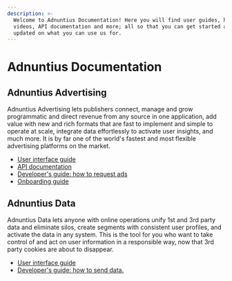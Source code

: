 ```yaml
---
description: >-
  Welcome to Adnuntius Documentation! Here you will find user guides, how-to
  videos, API documentation and more; all so that you can get started and stay
  updated on what you can use us for.
---
```


# Adnuntius Documentation

## Adnuntius Advertising

Adnuntius Advertising lets publishers connect, manage and grow programmatic and direct revenue from any source in one application, add value with new and rich formats that are fast to implement and simple to operate at scale, integrate data effortlessly to activate user insights, and much more. It is by far one of the world's fastest and most flexible advertising platforms on the market.

* [User interface guide](adnuntius-advertising/admin-ui/)
* [API documentation](adnuntius-advertising/admin-api/)
* [Developer's guide: how to request ads](adnuntius-advertising/requesting-ads/)
* [Onboarding guide](onboarding-guides/adnuntius-ad-server/adnuntius-adserver.md)

## Adnuntius Data

Adnuntius Data lets anyone with online operations unify 1st and 3rd party data and eliminate silos, create segments with consistent user profiles, and activate the data in any system. This is the tool for you who want to take control of and act on user information in a responsible way, now that 3rd party cookies are about to disappear.

* [User interface guide](adnuntius-data/user-interface-guide/)
* [Developer's guide: how to send data.](adnuntius-data/api-documentation/)
